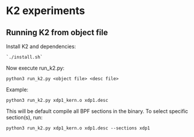 
# K2 experiments

## Running K2 from object file

Install K2 and dependencies:

    `./install.sh`

Now execute run_k2.py:

    python3 run_k2.py <object file> <desc file>

Example:

    python3 run_k2.py xdp1_kern.o xdp1.desc 


This will be default compile all BPF sections in the binary. To select specific section(s), run:

    python3 run_k2.py xdp1_kern.o xdp1.desc --sections xdp1


